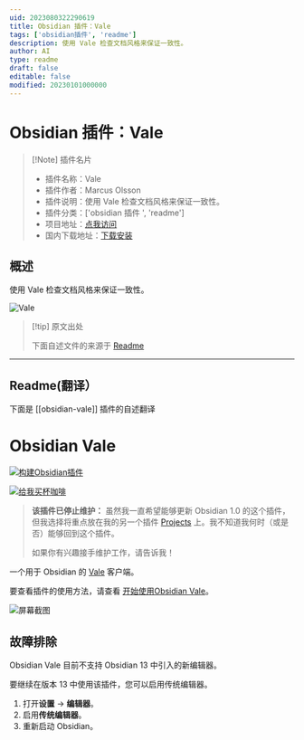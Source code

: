 ```yaml
---
uid: 2023080322290619
title: Obsidian 插件：Vale
tags: ['obsidian插件', 'readme']
description: 使用 Vale 检查文档风格来保证一致性。
author: AI
type: readme
draft: false
editable: false
modified: 20230101000000
---
```


# Obsidian 插件：Vale

> [!Note] 插件名片
> - 插件名称：Vale
> - 插件作者：Marcus Olsson
> - 插件说明：使用 Vale 检查文档风格来保证一致性。
> - 插件分类：['obsidian 插件 ', 'readme']
> - 项目地址：[点我访问](https://github.com/marcusolsson/obsidian-vale)
> - 国内下载地址：[下载安装](https://pkmer.cn/products/plugin/pluginMarket/?obsidian-vale)

## 概述

使用 Vale 检查文档风格来保证一致性。

![Vale](https://cdn.pkmer.cn/covers/obsidian-vale.png!pkmer)

> [!tip] 原文出处
>
>下面自述文件的来源于 [Readme](https://ghproxy.net/https://raw.githubusercontent.com/marcusolsson/obsidian-vale/main/README.md)

---

## Readme(翻译）

下面是 [[obsidian-vale]] 插件的自述翻译

# Obsidian Vale

[![构建Obsidian插件](https://github.com/marcusolsson/obsidian-vale/actions/workflows/release.yml/badge.svg)](https://github.com/marcusolsson/obsidian-vale/actions/workflows/release.yml)

[![给我买杯咖啡](https://img.shields.io/badge/-buy_me_a%C2%A0coffee-gray?logo=buy-me-a-coffee)](https://www.buymeacoffee.com/marcusolsson)

> **该插件已停止维护：** 虽然我一直希望能够更新 Obsidian 1.0 的这个插件，但我选择将重点放在我的另一个插件 [Projects](https://github.com/marcusolsson/obsidian-projects) 上。我不知道我何时（或是否）能够回到这个插件。
>
> 如果你有兴趣接手维护工作，请告诉我！

一个用于 Obsidian 的 [Vale](https://docs.errata.ai/) 客户端。

要查看插件的使用方法，请查看 [开始使用Obsidian Vale](https://vimeo.com/641460560)。

![屏幕截图](screenshot.png)

## 故障排除

Obsidian Vale 目前不支持 Obsidian 13 中引入的新编辑器。

要继续在版本 13 中使用该插件，您可以启用传统编辑器。

1. 打开**设置** -> **编辑器**。
2. 启用**传统编辑器**。
3. 重新启动 Obsidian。



